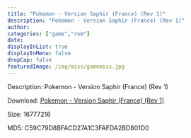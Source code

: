 ```yaml
---
title: "Pokemon - Version Saphir (France) (Rev 1)"
description: "Pokemon - Version Saphir (France) (Rev 1)"
author: 
categories: ["game","rom"]
date: 
displayInList: true
displayInMenu: false
dropCap: false
featuredImage: /img/miss/gamemiss.jpg
---
```


Description: Pokemon - Version Saphir (France) (Rev 1)

Download: <a style="text-decoration:underline;" href="https://mega.nz/#!yCAy0AYa!923KOvKbmTi80EWA6pFkvG6lQExcTmTk732aO-yYvWE" target = "_blank" rel = "nofollow" > Pokemon - Version Saphir (France) (Rev 1)</a>

Size: 16777216

MD5: C59C79D8BFACD27A1C3FAFDA2BD801D0

